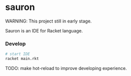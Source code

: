 # sauron

WARNING: This project still in early stage.

Sauron is an IDE for Racket language.

### Develop

```sh
# start IDE
racket main.rkt
```

TODO: make hot-reload to improve developing experience.
